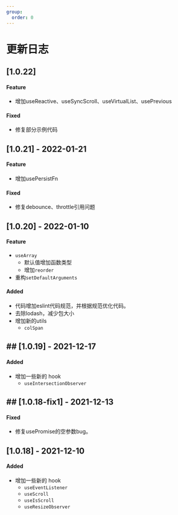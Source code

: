```yaml
---
group:
  order: 0
---
```


# 更新日志

## [1.0.22] 

#### Feature

- 增加useReactive、useSyncScroll、useVirtualList、usePrevious

#### Fixed

- 修复部分示例代码

## [1.0.21] - 2022-01-21

#### Feature

- 增加usePersistFn

#### Fixed

- 修复debounce、throttle引用问题

## [1.0.20] - 2022-01-10

#### Feature

- `useArray`
  - 默认值增加函数类型
  - 增加`reorder`
- 重构`setDefaultArguments`

#### Added

- 代码增加eslint代码规范，并根据规范优化代码。
- 去除lodash，减少包大小
- 增加新的utils
  - `colSpan`

## ## [1.0.19] - 2021-12-17

#### Added

- 增加一些新的 hook
  - `useIntersectionObserver`

## ## [1.0.18-fix1] - 2021-12-13

#### Fixed

- 修复usePromise的空参数bug。

## [1.0.18] - 2021-12-10

#### Added

- 增加一些新的 hook
  - `useEventListener`
  - `useScroll`
  - `useIsScroll`
  - `useResizeObserver`

